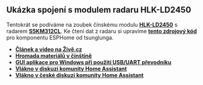 ## Ukázka spojení s modulem radaru HLK-LD2450
Tentokrát se podíváme na zoubek čínskému modulu **[HLK-LD2450](en.hlktech.com/index.php?id=1157&cateid=755)** s radarem **[S5KM312CL](www.iclegend.com/en/product/list/S5KM312CL/¨)**. Ke čtení dat z radaru si upravíme **[tento zdrojový kód](https://github.com/tsunglung/esphome-ld2450/tree/master)** pro komponentu ESPHome od tsunglunga.

 - **[Článek a video na Živě.cz](https://www.zive.cz/clanky/programovani-elektroniky-cinsky-radar-na-lidi-za-tri-stovky-hlk-ld2450/sc-3-a-224831/default.aspx)**
 - **[Hromada materiálů v čínštině](https://h.hlktech.com/Mobile/download/fdetail/239.html)**
 - **[GUI aplikace pro Windows při použití USB/UART převodníku](r0.hlktech.com/download/HLK-LD2450-24G/2/HLK-2450_TOOL(v1.4.2.0_20230515_1).zip)**
 - **[Vlákno v diskuzi komunity Home Assistant](https://community.home-assistant.io/t/hlk-ld2450-initial-experiments-to-connect-to-homeassistant/578878)**
 - **[Vlákno v české diskuzi komunity Home Assistant](https://www.homeassistant-cz.cz/viewtopic.php?p=10816)**
   
